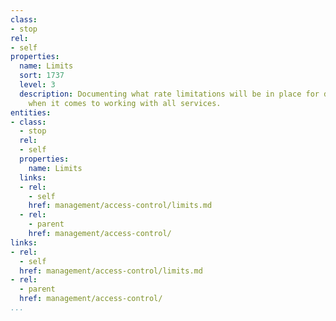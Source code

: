 ```yaml
---
class:
- stop
rel:
- self
properties:
  name: Limits
  sort: 1737
  level: 3
  description: Documenting what rate limitations will be in place for different groups
    when it comes to working with all services.
entities:
- class:
  - stop
  rel:
  - self
  properties:
    name: Limits
  links:
  - rel:
    - self
    href: management/access-control/limits.md
  - rel:
    - parent
    href: management/access-control/
links:
- rel:
  - self
  href: management/access-control/limits.md
- rel:
  - parent
  href: management/access-control/
...
```

